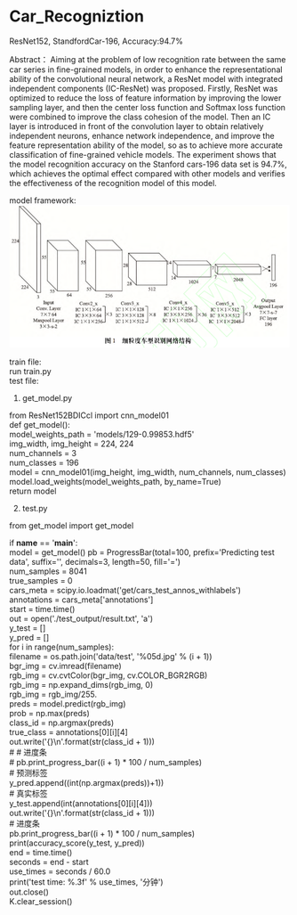 # Car_Recogniztion
ResNet152, StandfordCar-196, Accuracy:94.7%

Abstract： Aiming at the problem of low recognition rate between the same car series in fine-grained models, in order to enhance the representational ability of the convolutional neural network, a ResNet model with integrated independent components (IC-ResNet) was proposed. Firstly, ResNet was optimized to reduce the loss of feature information by improving the lower sampling layer, and then the center loss function and Softmax loss function were combined to improve the class cohesion of the model. Then an IC layer is introduced in front of the convolution layer to obtain relatively independent neurons, enhance network independence, and improve the feature representation ability of the model, so as to achieve more accurate classification of fine-grained vehicle models. The experiment shows that the model recognition accuracy on the Stanford cars-196 data set is 94.7%, which achieves the optimal effect compared with other models and verifies the effectiveness of the recognition model of this model.

model framework:
![Image text]( https://github.com/0chaoxin1/Car_Recogniztion/blob/main/model_framework.png)

train file:  
run train.py  
test file:   
  
1. get_model.py    

from ResNet152BDICcl import cnn_model01  
def get_model():  
    model_weights_path = 'models/129-0.99853.hdf5'  
    img_width, img_height = 224, 224  
    num_channels = 3  
    num_classes = 196  
    model = cnn_model01(img_height, img_width, num_channels, num_classes)  
    model.load_weights(model_weights_path, by_name=True)  
    return model  

2. test.py  

from get_model import get_model  

if __name__ == '__main__':  
    model = get_model()
    pb = ProgressBar(total=100, prefix='Predicting test data', suffix='', decimals=3, length=50, fill='=')  
    num_samples = 8041  
    true_samples = 0  
    cars_meta = scipy.io.loadmat('get/cars_test_annos_withlabels')  
    annotations = cars_meta['annotations']  
    start = time.time()  
    out = open('./test_output/result.txt', 'a')  
    y_test = []  
    y_pred = []  
    for i in range(num_samples):  
        filename = os.path.join('data/test', '%05d.jpg' % (i + 1))  
        bgr_img = cv.imread(filename)  
        rgb_img = cv.cvtColor(bgr_img, cv.COLOR_BGR2RGB)  
        rgb_img = np.expand_dims(rgb_img, 0)  
        rgb_img = rgb_img/255.  
        preds = model.predict(rgb_img)  
        prob = np.max(preds)  
        class_id = np.argmax(preds)  
        true_class = annotations[0][i][4]  
        out.write('{}\n'.format(str(class_id + 1)))  
        # # 进度条  
        # pb.print_progress_bar((i + 1) * 100 / num_samples)  
        # 预测标签  
        y_pred.append((int(np.argmax(preds))+1))  
        # 真实标签  
        y_test.append(int(annotations[0][i][4]))  
        out.write('{}\n'.format(str(class_id + 1)))  
        # 进度条  
        pb.print_progress_bar((i + 1) * 100 / num_samples)  
    print(accuracy_score(y_test, y_pred))  
    end = time.time()  
    seconds = end - start  
    use_times = seconds / 60.0  
    print('test time: %.3f' % use_times, '分钟')  
    out.close()  
    K.clear_session()  

